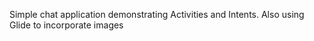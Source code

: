 Simple chat application demonstrating Activities and Intents.  Also using Glide to incorporate images